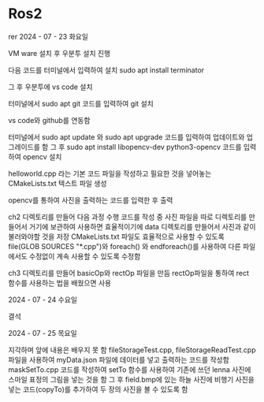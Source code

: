 # Ros2
rer
2024 - 07 - 23 화요일

VM ware 설치 후 우분투 설치 진행

다음 코드를 터미널에서 입력하여 설치
sudo apt install terminator

그 후 우분투에 vs code 설치

터미널에서 sudo apt git 코드를 입력하여 git 설치

vs code와 github를 연동함

터미널에서 sudo apt update 와 sudo apt upgrade 코드를 입력하여 업데이트와 업그레이드를 함
그 후 sudo apt install libopencv-dev python3-opencv 코드를 입력하여 opencv 설치

helloworld.cpp 라는 기본 코드 파일을 작성하고
필요한 것을 넣어놓는 CMakeLists.txt 텍스트 파일 생성

opencv를 통하여 사진을 출력하는 코드를 입력한 후 출력

ch2 디렉토리를 만들어 다음 과정 수행
코드를 작성 중 사진 파일을 따로 디렉토리를 만들어서 거기에 보관하여 사용하면 효율적이기에 data 디렉토리를 만들어서 사진과 같이 불러와야할 것을 저장
CMakeLists.txt 파일도 효율적으로 사용할 수 있도록 file(GLOB SOURCES "*.cpp")와 foreach() 와 endforeach()를 사용하여 다른 파일에서도 수정없이 계속 사용할 수 있도록 수정함

ch3 디렉토리를 만들어 basicOp와 rectOp 파일을 만듬
rectOp파일을 통하여 rect 함수를 사용하는 법을 배웠으면 사용

2024 - 07 - 24 수요일

결석

2024 - 07 - 25 목요일

지각하며 앞에 내용은 배우지 못 함
fileStorageTest.cpp, fileStorageReadTest.cpp 파일을 사용하여 myData.json 파일에 데이터를 넣고 출력하는 코드를 작성함
maskSetTo.cpp 코드를 작성하여 setTo 함수를 사용하여 기존에 쓰던 lenna 사진에 스마일 표정의 그림을 넣는 것을 함
그 후 field.bmp에 있는 하늘 사진에 비행기 사진을 넣는 코드(copyTo)를 추가하여 두 장의 사진을 볼 수 있도록 함




